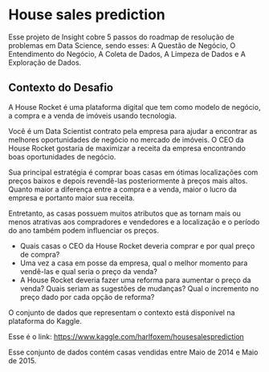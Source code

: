 # <h1>House sales prediction</h1>

<p>Esse projeto de Insight cobre 5 passos do roadmap de resolução de problemas em Data Science, sendo esses: A Questão de Negócio, O Entendimento do Negócio, A Coleta de Dados, A Limpeza de Dados e A Exploração de Dados.</p>

<h2>Contexto do Desafio</h2>
<p>A House Rocket é uma plataforma digital que tem como modelo de negócio, a compra e a venda de imóveis usando tecnologia.</p>

<p>Você é um Data Scientist contrato pela empresa para ajudar a encontrar as melhores oportunidades de negócio no mercado de imóveis. O CEO da House Rocket gostaria de maximizar a receita da empresa encontrando boas oportunidades de negócio.</p>

<p>Sua principal estratégia é comprar boas casas em ótimas localizações com preços baixos e depois revendê-las posteriormente à preços mais altos. Quanto maior a diferença entre a compra e a venda, maior o lucro da empresa e portanto maior sua receita.</p>

<p>Entretanto, as casas possuem muitos atributos que as tornam mais ou menos atrativas aos compradores e vendedores e a localização e o período do ano também podem influenciar os preços.</p>

<ul>
  <li>Quais casas o CEO da House Rocket deveria comprar e por qual preço de compra?</li>
  <li>Uma vez a casa em posse da empresa, qual o melhor momento para vendê-las e qual seria o preço da venda?</li>
  <li>A House Rocket deveria fazer uma reforma para aumentar o preço da venda? Quais seriam as sugestões de mudanças? Qual o incremento no preço dado por cada opção de reforma?</li>
</ul>

<p>O conjunto de dados que representam o contexto está disponível na plataforma do Kaggle.</p>

<p>Esse é o link: <a href="https://www.kaggle.com/harlfoxem/housesalesprediction">https://www.kaggle.com/harlfoxem/housesalesprediction</a></p>

<p>Esse conjunto de dados contém casas vendidas entre Maio de 2014 e Maio de 2015.</p>
